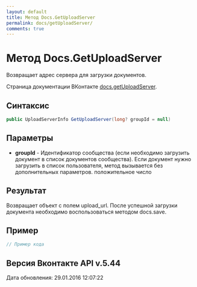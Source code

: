 ```yaml
---
layout: default
title: Метод Docs.GetUploadServer
permalink: docs/getUploadServer/
comments: true
---
```

# Метод Docs.GetUploadServer
Возвращает адрес сервера для загрузки документов.

Страница документации ВКонтакте [docs.getUploadServer](https://vk.com/dev/docs.getUploadServer).
## Синтаксис
``` csharp
public UploadServerInfo GetUploadServer(long? groupId = null)
```

## Параметры
+ **groupId** - Идентификатор сообщества (если необходимо загрузить документ в список документов сообщества). Если документ нужно загрузить в список пользователя, метод вызывается без дополнительных параметров. положительное число

## Результат
Возвращает объект с полем upload_url. После успешной загрузки документа необходимо воспользоваться методом docs.save.

## Пример
``` csharp
// Пример кода
```

## Версия Вконтакте API v.5.44
Дата обновления: 29.01.2016 12:07:22
